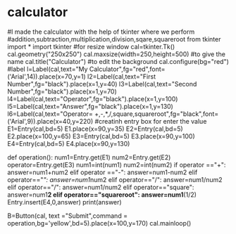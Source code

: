 # calculator
 #I made the calculator with the help of tkinter where we perform #addition,subtraction,multiplication,division,sqare,squareroot
from tkinter import *
import tkinter
#for resize window
cal=tkinter.Tk()
cal.geometry("250x250")
cal.maxsize(width=250,height=500)
#to give the name
cal.title("Calculator")
#to edit the background
cal.configure(bg="red")
#label
l=Label(cal,text="My Calculator",fg="red",font=('Arial',14)).place(x=70,y=1)
l2=Label(cal,text="First Number",fg="black").place(x=1,y=40)
l3=Label(cal,text="Second Number",fg="black").place(x=1,y=70)
l4=Label(cal,text="Operator",fg="black").place(x=1,y=100)
l5=Label(cal,text="Answer",fg="black").place(x=1,y=130)
l6=Label(cal,text="Operator= +,-,*,/,square,squareroot",fg="black",font=('Arial',9)).place(x=40,y=220)
#creatinh entry  box for enter the value
E1=Entry(cal,bd=5)
E1.place(x=90,y=35)
E2=Entry(cal,bd=5)
E2.place(x=100,y=65)
E3=Entry(cal,bd=5)
E3.place(x=90,y=100)
E4=Entry(cal,bd=5)
E4.place(x=90,y=130)

def operation():
    num1=Entry.get(E1)
    num2=Entry.get(E2)
    operator=Entry.get(E3)
    num1=int(num1)
    num2=int(num2)
    if operator =="+":
        answer=num1+num2
    elif operator =="-":
        answer=num1-num2
    elif operator=="*":
        answer=num1*num2
    elif operator=="/":
        answer=num1/num2
    elif operator=="/":
        answer=num1/num2
    elif operator=="square":
        answer=num1**2
    elif operator=="squareroot":
        answer=num1**(1/2)
    Entry.insert(E4,0,answer)
    print(answer)

B=Button(cal, text ="Submit",command = operation,bg='yellow',bd=5).place(x=100,y=170)
cal.mainloop()
